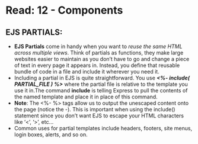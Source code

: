 # Read: 12 - Components
## EJS PARTIALS:
* **EJS Partials** come in handy when you want to *reuse the same HTML across multiple views*. Think of partials as functions, they make large websites easier to maintain as you don’t have to go and change a piece of text in every page it appears in. Instead, you define that reusable bundle of code in a file and include it wherever you need it.
* Including a partial in EJS is quite straightforward. You use ***<%- include( PARTIAL_FILE ) %>*** where the partial file is relative to the template you use it in.The command **include** is telling Express to pull the contents of the named template and place it in place of this command.
* **Note**: The <%- %> tags allow us to output the unescaped content onto the page (notice the -). This is important when using the include() statement since you don’t want EJS to escape your HTML characters like ‘<’, ‘>’, etc…
* Common uses for partial templates include headers, footers, site menus, login boxes, alerts, and so on.

